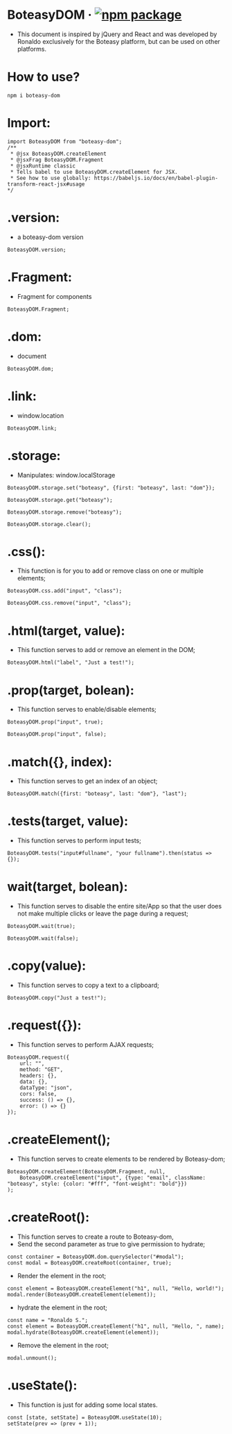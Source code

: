 # BoteasyDOM &middot; [![npm package][npm-badge]][npm]

[npm-badge]: https://img.shields.io/npm/v/boteasy-dom.svg?style=flat-square
[npm]: https://www.npmjs.org/package/boteasy-dom

* This document is inspired by jQuery and React and was developed by Ronaldo exclusively for the Boteasy platform, but can be used on other platforms.

# How to use?

```shell
npm i boteasy-dom
```

# Import:

```shell
import BoteasyDOM from "boteasy-dom";
/**
 * @jsx BoteasyDOM.createElement
 * @jsxFrag BoteasyDOM.Fragment
 * @jsxRuntime classic
 * Tells babel to use BoteasyDOM.createElement for JSX.
 * See how to use globally: https://babeljs.io/docs/en/babel-plugin-transform-react-jsx#usage
*/
```

# .version:
* a boteasy-dom version

```shell
BoteasyDOM.version;
```

# .Fragment:
* Fragment for components

```shell
BoteasyDOM.Fragment;
```

# .dom:
* document

```shell
BoteasyDOM.dom;
```

# .link:
* window.location

```shell
BoteasyDOM.link;
```

# .storage:
* Manipulates: window.localStorage

```shell
BoteasyDOM.storage.set("boteasy", {first: "boteasy", last: "dom"});
```

```shell
BoteasyDOM.storage.get("boteasy");
```

```shell
BoteasyDOM.storage.remove("boteasy");
```

```shell
BoteasyDOM.storage.clear();
```

# .css():
* This function is for you to add or remove class on one or multiple elements;

```shell
BoteasyDOM.css.add("input", "class");
```

```shell
BoteasyDOM.css.remove("input", "class");
```

# .html(target, value):
* This function serves to add or remove an element in the DOM;

```shell
BoteasyDOM.html("label", "Just a test!");
```

# .prop(target, bolean):
* This function serves to enable/disable elements;

```shell
BoteasyDOM.prop("input", true);
```

```shell
BoteasyDOM.prop("input", false);
```

# .match({}, index):
* This function serves to get an index of an object;

```shell
BoteasyDOM.match({first: "boteasy", last: "dom"}, "last");
```

# .tests(target, value):
* This function serves to perform input tests;

```shell
BoteasyDOM.tests("input#fullname", "your fullname").then(status => {});
```

# wait(target, bolean):
* This function serves to disable the entire site/App so that the user does not make multiple clicks or leave the page during a request;

```shell
BoteasyDOM.wait(true);
```

```shell
BoteasyDOM.wait(false);
```

# .copy(value):
* This function serves to copy a text to a clipboard;

```shell
BoteasyDOM.copy("Just a test!");
```

# .request({}):
* This function serves to perform AJAX requests;

```shell
BoteasyDOM.request({
	url: "",
	method: "GET",
	headers: {},
	data: {},
	dataType: "json",
	cors: false,
	success: () => {},
	error: () => {}
});
```

# .createElement();
* This function serves to create elements to be rendered by Boteasy-dom;

```shell
BoteasyDOM.createElement(BoteasyDOM.Fragment, null,
	BoteasyDOM.createElement("input", {type: "email", className: "boteasy", style: {color: "#fff", "font-weight": "bold"}})
);
```

# .createRoot():
* This function serves to create a route to Boteasy-dom,
* Send the second parameter as  true to give permission to hydrate;

```shell
const container = BoteasyDOM.dom.querySelector("#modal");
const modal = BoteasyDOM.createRoot(container, true);
```

* Render the element in the root;

```shell
const element = BoteasyDOM.createElement("h1", null, "Hello, world!");
modal.render(BoteasyDOM.createElement(element));
```

* hydrate the element in the root;

```shell
const name = "Ronaldo S.";
const element = BoteasyDOM.createElement("h1", null, "Hello, ", name);
modal.hydrate(BoteasyDOM.createElement(element));
```

* Remove the element in the root;

```shell
modal.unmount();
```

# .useState():
* This function is just for adding some local states.

```shell
const [state, setState] = BoteasyDOM.useState(10);
setState(prev => (prev + 1));
```
